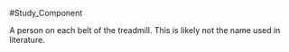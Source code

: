 #Study_Component 

A person on each belt of the treadmill. This is likely not the name used in literature.